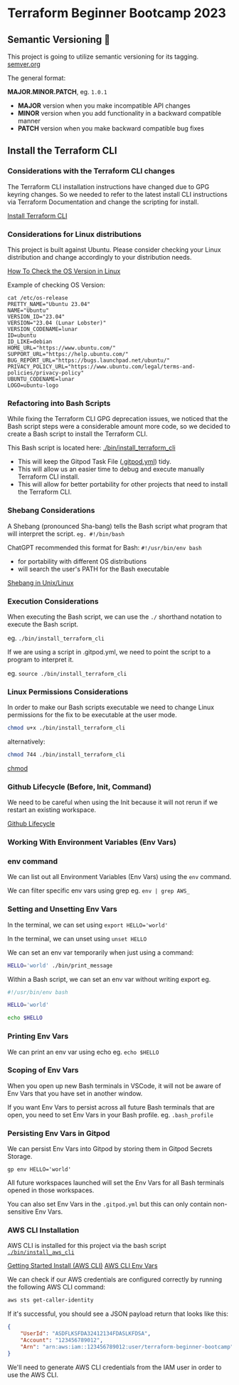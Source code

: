 # Terraform Beginner Bootcamp 2023

## Semantic Versioning :mage:

This project is going to utilize semantic versioning for its tagging.
[semver.org](https://semver.org/)

The general format:

**MAJOR.MINOR.PATCH**, eg. `1.0.1`

- **MAJOR** version when you make incompatible API changes
- **MINOR** version when you add functionality in a backward compatible manner
- **PATCH** version when you make backward compatible bug fixes

## Install the Terraform CLI

### Considerations with the Terraform CLI changes

The Terraform CLI installation instructions have changed due to GPG keyring changes.  So we needed to refer to the latest install CLI instructions via Terraform Documentation and change the scripting for install.

[Install Terraform CLI](https://developer.hashicorp.com/terraform/tutorials/aws-get-started/install-cli)


### Considerations for Linux distributions

This project is built against Ubuntu.
Please consider checking your Linux distribution and change accordingly to your distribution needs.

[How To Check the OS Version in Linux](https://www.cyberciti.biz/faq/how-to-check-os-version-in-linux-command-line/)

Example of checking OS Version:

```
cat /etc/os-release
PRETTY_NAME="Ubuntu 23.04"
NAME="Ubuntu"
VERSION_ID="23.04"
VERSION="23.04 (Lunar Lobster)"
VERSION_CODENAME=lunar
ID=ubuntu
ID_LIKE=debian
HOME_URL="https://www.ubuntu.com/"
SUPPORT_URL="https://help.ubuntu.com/"
BUG_REPORT_URL="https://bugs.launchpad.net/ubuntu/"
PRIVACY_POLICY_URL="https://www.ubuntu.com/legal/terms-and-policies/privacy-policy"
UBUNTU_CODENAME=lunar
LOGO=ubuntu-logo
```

### Refactoring into Bash Scripts

While fixing the Terraform CLI GPG deprecation issues, we noticed that the Bash script steps were a considerable amount more code, so we decided to create a Bash script to install the Terraform CLI.

This Bash script is located here: [./bin/install_terraform_cli](./bin/install_terraform_cli)

- This will keep the Gitpod Task File ([.gitpod.yml](.gitpod.wml)) tidy.
- This will allow us an easier time to debug and execute manually Terraform CLI install.
- This will allow for better portability for other projects that need to install the Terraform CLI.

### Shebang Considerations
 
A Shebang (pronounced Sha-bang) tells the Bash script what program that will interpret the script. `eg. #!/bin/bash`
 
ChatGPT recommended this format for Bash: `#!/usr/bin/env bash`
 
- for portability with different OS distributions
- will search the user's PATH for the Bash executable

[Shebang in Unix/Linux](https://en.wikipedia.org/wiki/Shebang_(Unix))

### Execution Considerations

When executing the Bash script, we can use the `./` shorthand notation to execute the Bash script.

eg. `./bin/install_terraform_cli`

If we are using a script in .gitpod.yml, we need to point the script to a program to interpret it.

eg. `source ./bin/install_terraform_cli`

### Linux Permissions Considerations

In order to make our Bash scripts executable we need to change Linux permissions for the fix to be executable at the user mode.

```sh
chmod u+x ./bin/install_terraform_cli
```

alternatively:

```sh
chmod 744 ./bin/install_terraform_cli
```

[chmod](https://en.wikipedia.org/wiki/Chmod)

### Github Lifecycle (Before, Init, Command)

We need to be careful when using the Init because it will not rerun if we restart an existing workspace.

[Github Lifecycle](https://www.gitpod.io/docs/configure/workspaces/workspace-lifecycle)

### Working With Environment Variables (Env Vars)

### env command

We can list out all Environment Variables (Env Vars) using the `env` command.

We can filter specific env vars using grep eg. `env | grep AWS_`

### Setting and Unsetting Env Vars

In the terminal, we can set using `export HELLO='world'`

In the terminal, we can unset using `unset HELLO`

We can set an env var temporarily when just using a command:

```sh
HELLO='world' ./bin/print_message
```

Within a Bash script, we can set an env var without writing export eg.

```sh
#!/usr/bin/env bash

HELLO='world'

echo $HELLO
```

### Printing Env Vars

We can print an env var using echo eg. `echo $HELLO`

### Scoping of Env Vars

When you open up new Bash terminals in VSCode, it will not be aware of Env Vars that you have set in another window.

If you want Env Vars to persist across all future Bash terminals that are open, you need to set Env Vars in your Bash profile. eg. `.bash_profile`

### Persisting Env Vars in Gitpod

We can persist Env Vars into Gitpod by storing them in Gitpod Secrets Storage.

```
gp env HELLO='world'
```

All future workspaces launched will set the Env Vars for all Bash terminals opened in those workspaces.

You can also set Env Vars in the `.gitpod.yml` but this can only contain non-sensitive Env Vars.

### AWS CLI Installation

AWS CLI is installed for this project via the bash script [`./bin/install_aws_cli`](./bin/install_aws_cli)

[Getting Started Install (AWS CLI)](https://docs.aws.amazon.com/cli/latest/userguide/getting-started-install.html)
[AWS CLI Env Vars](https://docs.aws.amazon.com/cli/latest/userguide/cli-configure-envvars.html)

We can check if our AWS credentials are configured correctly by running the following AWS CLI command:

```sh
aws sts get-caller-identity
```

If it's successful, you should see a JSON payload return that looks like this:

```json
{
    "UserId": "ASDFLKSFDA32412134FDASLKFDSA",
    "Account": "123456789012",
    "Arn": "arn:aws:iam::123456789012:user/terraform-beginner-bootcamp"
}
```

We'll need to generate AWS CLI credentials from the IAM user in order to use the AWS CLI.
